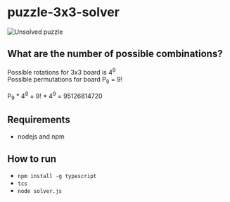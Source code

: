 # puzzle-3x3-solver

![Unsolved puzzle](static/puzzle.png "Unsolved puzzle")

## What are the number of possible combinations?

Possible rotations for 3x3 board is 4<sup>9</sup>  
Possible permutations for board P<sub>9</sub>  = 9!

P<sub>9</sub> * 4<sup>9</sup> = 9! * 4<sup>9</sup> = 95126814720

## Requirements
* nodejs and npm

## How to run 
* ```npm install -g typescript```
* ```tcs```
* ```node solver.js```
